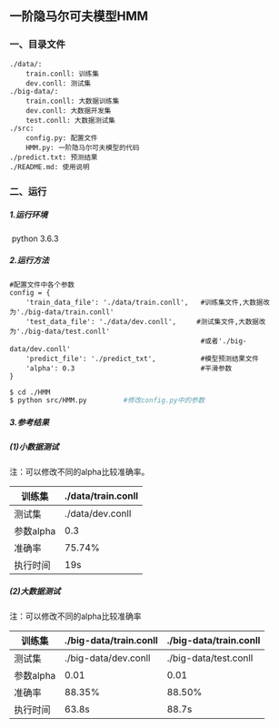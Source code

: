 ## 一阶隐马尔可夫模型HMM

### 一、目录文件

```
./data/:
    train.conll: 训练集
    dev.conll: 测试集
./big-data/:
    train.conll: 大数据训练集
    dev.conll: 大数据开发集
    test.conll: 大数据测试集
./src:
    config.py: 配置文件
    HMM.py: 一阶隐马尔可夫模型的代码
./predict.txt: 预测结果
./README.md: 使用说明
```



### 二、运行

##### 1.运行环境

​    python 3.6.3

##### 2.运行方法

```
#配置文件中各个参数
config = {
    'train_data_file': './data/train.conll',   #训练集文件,大数据改为'./big-data/train.conll'
    'test_data_file': './data/dev.conll',     #测试集文件,大数据改为'./big-data/test.conll'
                                               #或者'./big-data/dev.conll'
    'predict_file': './predict_txt',           #模型预测结果文件
    'alpha': 0.3                               #平滑参数
}
```

```bash
$ cd ./HMM
$ python src/HMM.py			#修改config.py中的参数
```

##### 3.参考结果

##### (1)小数据测试

注：可以修改不同的alpha比较准确率。

| 训练集    | ./data/train.conll |
| --------- | ------------------ |
| 测试集    | ./data/dev.conll   |
| 参数alpha | 0.3                |
| 准确率    | 75.74%             |
| 执行时间  | 19s              |

##### (2)大数据测试

注：可以修改不同的alpha比较准确率

| 训练集    | ./big-data/train.conll | ./big-data/train.conll |
| --------- | ---------------------- | ---------------------- |
| 测试集    | ./big-data/dev.conll   | ./big-data/test.conll  |
| 参数alpha | 0.01                   | 0.01                   |
| 准确率    | 88.35%                 | 88.50%                 |
| 执行时间  | 63.8s                  | 88.7s                  |



